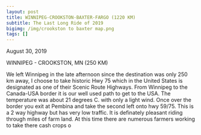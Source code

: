 ```yaml
---
layout: post
title: WINNIPEG-CROOKSTON-BAXTER-FARGO (1220 KM)
subtitle: The Last Long Ride of 2019
bigimg: /img/crookston to baxter map.png
tags: []
---
```


August 30, 2019

WINNIPEG - CROOKSTON, MN (250 KM)

We left Winnipeg in the late afternoon since the destination was only 250 km away, I choose to take historic Hwy 75 which in the United States is designated as one of their Scenic Route Highways. From Winnipeg to the Canada-USA border it is our well used path to get to the USA. The temperature was about 21 degrees C. with only a light wind. Once over the border you exit at Pembina and take the second left onto hwy 59/75. This is a 2 way highway but has very low traffic. It is definately pleasant riding through miles of farm land. At this time there are numerous farmers working to take there cash crops o

